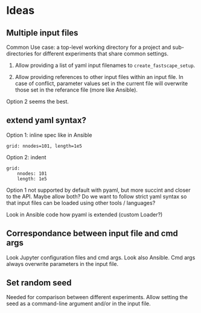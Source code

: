 # Ideas


## Multiple input files

Common Use case: a top-level working directory for a project
and sub-directories for different experiments that share common
settings.

1. Allow providing a list of yaml input filenames to
   `create_fastscape_setup`.

2. Allow providing references to other input files within an
   input file. In case of conflict, parameter values set in
   the current file will overwrite those set in the referance file
   (more like Ansible).

Option 2 seems the best.

## extend yaml syntax?

Option 1: inline spec like in Ansible

```
grid: nnodes=101, length=1e5
```

Option 2: indent

```
grid:
    nnodes: 101
    length: 1e5
```

Option 1 not supported by default with pyaml, but
more succint and closer to the API. Maybe allow both?
Do we want to follow strict yaml syntax so that input files
can be loaded using other tools / languages?

Look in Ansible code how pyaml is extended (custom Loader?)


## Correspondance between input file and cmd args

Look Jupyter configuration files and cmd args. Look also Ansible.
Cmd args always overwrite parameters in the input file.


## Set random seed

Needed for comparison between different experiments.
Allow setting the seed as a command-line argument and/or in the
input file.